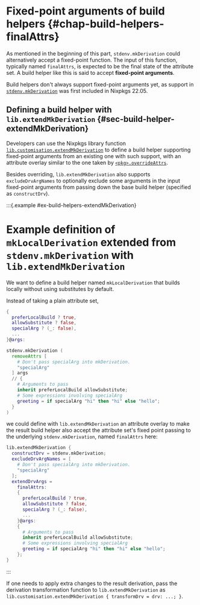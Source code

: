 # Fixed-point arguments of build helpers {#chap-build-helpers-finalAttrs}

As mentioned in the beginning of this part, `stdenv.mkDerivation` could alternatively accept a fixed-point function. The input of this function, typically named `finalAttrs`, is expected to be the final state of the attribute set.  A build helper like this is said to accept **fixed-point arguments**.

Build helpers don't always support fixed-point arguments yet, as support in [`stdenv.mkDerivation`](#mkderivation-recursive-attributes) was first included in Nixpkgs 22.05.

## Defining a build helper with `lib.extendMkDerivation` {#sec-build-helper-extendMkDerivation}

Developers can use the Nixpkgs library function [`lib.customisation.extendMkDerivation`](#function-library-lib.customisation.extendMkDerivation) to define a build helper supporting fixed-point arguments from an existing one with such support, with an attribute overlay similar to the one taken by [`<pkg>.overrideAttrs`](#sec-pkg-overrideAttrs).

Besides overriding, `lib.extendMkDerivation` also supports `excludeDrvArgNames` to optionally exclude some arguments in the input fixed-point arguments from passing down the base build helper (specified as `constructDrv`).

:::{.example #ex-build-helpers-extendMkDerivation}

# Example definition of `mkLocalDerivation` extended from `stdenv.mkDerivation` with `lib.extendMkDerivation`

We want to define a build helper named `mkLocalDerivation` that builds locally without using substitutes by default.

Instead of taking a plain attribute set,

```nix
{
  preferLocalBuild ? true,
  allowSubstitute ? false,
  specialArg ? (_: false),
  ...
}@args:

stdenv.mkDerivation (
  removeAttrs [
    # Don't pass specialArg into mkDerivation.
    "specialArg"
  ] args
  // {
    # Arguments to pass
    inherit preferLocalBuild allowSubstitute;
    # Some expressions involving specialArg
    greeting = if specialArg "hi" then "hi" else "hello";
  }
)
```

we could define with `lib.extendMkDerivation` an attribute overlay to make the result build helper also accept the attribute set's fixed point passing to the underlying `stdenv.mkDerivation`, named `finalAttrs` here:

```nix
lib.extendMkDerivation {
  constructDrv = stdenv.mkDerivation;
  excludeDrvArgNames = [
    # Don't pass specialArg into mkDerivation.
    "specialArg"
  ];
  extendDrvArgs =
    finalAttrs:
    {
      preferLocalBuild ? true,
      allowSubstitute ? false,
      specialArg ? (_: false),
      ...
    }@args:
    {
      # Arguments to pass
      inherit preferLocalBuild allowSubstitute;
      # Some expressions involving specialArg
      greeting = if specialArg "hi" then "hi" else "hello";
    };
}
```
:::

If one needs to apply extra changes to the result derivation, pass the derivation transformation function to `lib.extendMkDerivation` as `lib.customisation.extendMkDerivation { transformDrv = drv: ...; }`.
